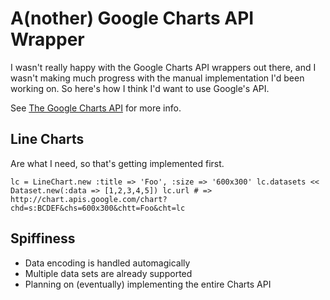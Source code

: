 A(nother) Google Charts API Wrapper
===================================

I wasn't really happy with the Google Charts API wrappers out there, and I wasn't making much progress
with the manual implementation I'd been working on. So here's how I think I'd want to use Google's API.

See [The Google Charts API](http://code.google.com/apis/chart/ "The Google Charts API") for more info.

Line Charts
-----------

Are what I need, so that's getting implemented first.

`lc = LineChart.new :title => 'Foo', :size => '600x300'
lc.datasets << Dataset.new(:data => [1,2,3,4,5])
lc.url # => http://chart.apis.google.com/chart?chd=s:BCDEF&chs=600x300&chtt=Foo&cht=lc`

Spiffiness
----------

* Data encoding is handled automagically
* Multiple data sets are already supported
* Planning on (eventually) implementing the entire Charts API

